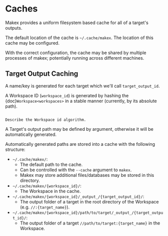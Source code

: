 # Caches

Makex provides a uniform filesystem based cache for all of a target's outputs. 

The default location of the cache is `~/.cache/makex`. The location of this cache may be configured.

With the correct configuration, the cache may be shared by multiple processes of makex; potentially running across different machines.

## Target Output Caching

A name/key is generated for each target which we'll call `target_output_id`.

A Workspace ID (`workspace_id`) is generated by hashing the {doc}`Workspace<workspaces>` in a stable manner (currently, by its absolute path).

<!--WORKSPACE_ID environment variable may be used to control the workspace id.-->

```{todo}

Describe the Workspace id algorithm.
```

A Target's output path may be defined by argument, otherwise it will be automatically generated.

Automatically generated paths are stored into a cache with the following structure:  

- `~/.cache/makex/`: 
  - The default path to the cache. 
  - Can be controlled with the `--cache` argument to `makex`.
  - Makex may store additional files/databases may be stored in this directory.
- `~/.cache/makex/{workspace_id}/`: 
  - The Workspace in the cache.
- `~/.cache/makex/{workspace_id}/_output_/{target_output_id}/`: 
  - The output folder of a target in the root directory of the Workspace (e.g. `//:{target_name}`).
- `~/.cache/makex/{workspace_id}/path/to/target/_output_/{target_output_id}/`:
  - The output folder of a target `//path/to/target:{target_name}` in the Workspace.


<!-- `~/.cache/makex/{workspace-id}.sqlite`: A metadata file used to store state externally.-->
